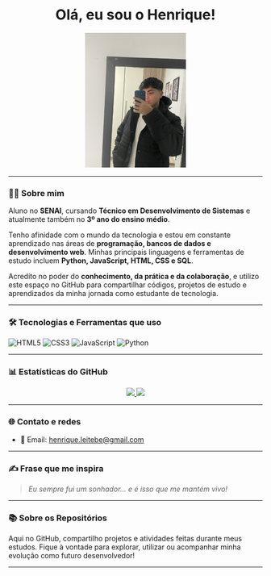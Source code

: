 <h1 align="center">Olá, eu sou o Henrique!</h1>

<p align="center">
  <img src="https://github.com/henriquelima777/henriquelima777/blob/main/assets/IMG_2586.JPEG" alt="Eu" width="200"/>
</p>

---

### 👨‍🎓 Sobre mim

Aluno no **SENAI**, cursando **Técnico em Desenvolvimento de Sistemas** e atualmente também no **3º ano do ensino médio**.

Tenho afinidade com o mundo da tecnologia e estou em constante aprendizado nas áreas de **programação, bancos de dados e desenvolvimento web**. Minhas principais linguagens e ferramentas de estudo incluem **Python, JavaScript, HTML, CSS e SQL**.

Acredito no poder do **conhecimento, da prática e da colaboração**, e utilizo este espaço no GitHub para compartilhar códigos, projetos de estudo e aprendizados da minha jornada como estudante de tecnologia.

---

### 🛠️ Tecnologias e Ferramentas que uso

<p align="left">
  <img src="https://cdn.jsdelivr.net/gh/devicons/devicon/icons/html5/html5-original.svg" alt="HTML5" width="40" height="40"/>
  <img src="https://cdn.jsdelivr.net/gh/devicons/devicon/icons/css3/css3-original.svg" alt="CSS3" width="40" height="40"/>
  <img src="https://cdn.jsdelivr.net/gh/devicons/devicon/icons/javascript/javascript-original.svg" alt="JavaScript" width="40" height="40"/>
  <img src="https://cdn.jsdelivr.net/gh/devicons/devicon/icons/python/python-original.svg" alt="Python" width="40" height="40"/>
</p>

---

### 📊 Estatísticas do GitHub

<div align="center">
  <a href="https://github.com/henriquelima777">
    <img height="180em" src="https://github-readme-stats.vercel.app/api?username=henriquelima777&show_icons=true&theme=dracula&include_all_commits=true&count_private=true"/>
    <img height="180em" src="https://github-readme-stats.vercel.app/api/top-langs/?username=henriquelima777&layout=compact&langs_count=10&theme=dracula"/>
  </a>
</div>

---

### 🌐 Contato e redes

- 📧 Email: henrique.leitebe@gmail.com

---

### ✍️ Frase que me inspira

> *Eu sempre fui um sonhador... e é isso que me mantém vivo!*

---

### 📚 Sobre os Repositórios

Aqui no GitHub, compartilho projetos e atividades feitas durante meus estudos. Fique à vontade para explorar, utilizar ou acompanhar minha evolução como futuro desenvolvedor!

---
